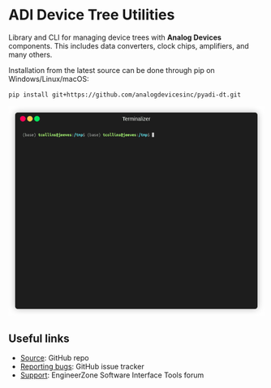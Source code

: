 # ADI Device Tree Utilities

Library and CLI for managing device trees with **Analog Devices** components. This includes data converters, clock chips, amplifiers, and many others.

Installation from the latest source can be done through pip on Windows/Linux/macOS:
```bash
pip install git+https://github.com/analogdevicesinc/pyadi-dt.git
```


![props command](media/props.gif)

## Useful links

- [Source](https://github.com/analogdeviceinc/pyadi-dt): GitHub repo
- [Reporting bugs](https://github.com/analogdeviceinc/pyadi-dt/issues): GitHub issue tracker
- [Support](https://ez.analog.com/sw-interface-tools/f/q-a): EngineerZone Software Interface Tools forum

